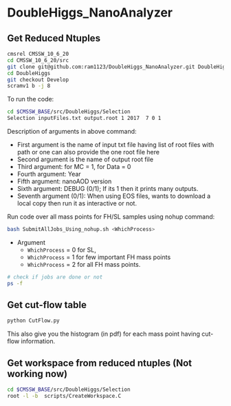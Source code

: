 # DoubleHiggs_NanoAnalyzer

## Get Reduced Ntuples

```bash
cmsrel CMSSW_10_6_20
cd CMSSW_10_6_20/src
git clone git@github.com:ram1123/DoubleHiggs_NanoAnalyzer.git DoubleHiggs
cd DoubleHiggs
git checkout Develop
scramv1 b -j 8
```

To run the code:

```bash
cd $CMSSW_BASE/src/DoubleHiggs/Selection
Selection inputFiles.txt output.root 1 2017  7 0 1
```
Description of arguments in above command:

- First argument is the name of input txt file having list of root files with path or one can also provide the one root file here
- Second argument is the name of output root file
- Third argument: for MC = 1, for Data = 0
- Fourth argument: Year
- Fifth argument: nanoAOD version
- Sixth argument: DEBUG (0/1); If its 1 then it prints many outputs.
- Seventh argument (0/1): When using EOS files, wants to download a local copy then run it as interactive or not.

Run code over all mass points for FH/SL samples using nohup command:

```bash
bash SubmitAllJobs_Using_nohup.sh <WhichProcess>
```
- Argument
    - `WhichProcess` = 0 for SL,
    - `WhichProcess` = 1 for few important FH mass points
    - `WhichProcess` = 2 for all FH mass points.


```bash
# check if jobs are done or not
ps -f
```

## Get cut-flow table

```bash
python CutFlow.py
```

This also give you the histogram (in pdf) for each mass point having cut-flow information.


## Get workspace from reduced ntuples (Not working now)

```bash
cd $CMSSW_BASE/src/DoubleHiggs/Selection
root -l -b  scripts/CreateWorkspace.C
```
